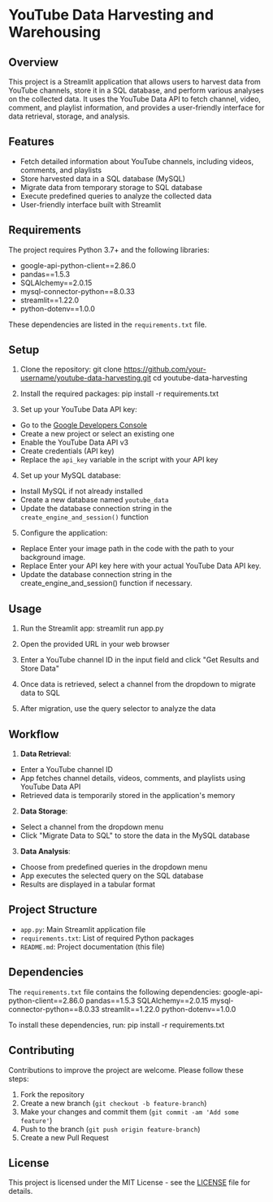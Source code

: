 # YouTube Data Harvesting and Warehousing

## Overview

This project is a Streamlit application that allows users to harvest data from YouTube channels, store it in a SQL database, and perform various analyses on the collected data. It uses the YouTube Data API to fetch channel, video, comment, and playlist information, and provides a user-friendly interface for data retrieval, storage, and analysis.

## Features

- Fetch detailed information about YouTube channels, including videos, comments, and playlists
- Store harvested data in a SQL database (MySQL)
- Migrate data from temporary storage to SQL database
- Execute predefined queries to analyze the collected data
- User-friendly interface built with Streamlit

## Requirements

The project requires Python 3.7+ and the following libraries:

- google-api-python-client==2.86.0
- pandas==1.5.3
- SQLAlchemy==2.0.15
- mysql-connector-python==8.0.33
- streamlit==1.22.0
- python-dotenv==1.0.0

These dependencies are listed in the `requirements.txt` file.

## Setup

1. Clone the repository:
git clone https://github.com/your-username/youtube-data-harvesting.git
cd youtube-data-harvesting

2. Install the required packages:
pip install -r requirements.txt

3. Set up your YouTube Data API key:
- Go to the [Google Developers Console](https://console.developers.google.com/)
- Create a new project or select an existing one
- Enable the YouTube Data API v3
- Create credentials (API key)
- Replace the `api_key` variable in the script with your API key

4. Set up your MySQL database:
- Install MySQL if not already installed
- Create a new database named `youtube_data`
- Update the database connection string in the `create_engine_and_session()` function

5. Configure the application:
- Replace Enter your image path in the code with the path to your background image.
- Replace Enter your API key here with your actual YouTube Data API key.
- Update the database connection string in the create_engine_and_session() function if necessary.

## Usage

1. Run the Streamlit app:
streamlit run app.py

2. Open the provided URL in your web browser

3. Enter a YouTube channel ID in the input field and click "Get Results and Store Data"

4. Once data is retrieved, select a channel from the dropdown to migrate data to SQL

5. After migration, use the query selector to analyze the data

## Workflow

1. **Data Retrieval**: 
- Enter a YouTube channel ID
- App fetches channel details, videos, comments, and playlists using YouTube Data API
- Retrieved data is temporarily stored in the application's memory

2. **Data Storage**: 
- Select a channel from the dropdown menu
- Click "Migrate Data to SQL" to store the data in the MySQL database

3. **Data Analysis**: 
- Choose from predefined queries in the dropdown menu
- App executes the selected query on the SQL database
- Results are displayed in a tabular format

## Project Structure

- `app.py`: Main Streamlit application file
- `requirements.txt`: List of required Python packages
- `README.md`: Project documentation (this file)

## Dependencies

The `requirements.txt` file contains the following dependencies:
google-api-python-client==2.86.0
pandas==1.5.3
SQLAlchemy==2.0.15
mysql-connector-python==8.0.33
streamlit==1.22.0
python-dotenv==1.0.0

To install these dependencies, run:
pip install -r requirements.txt

## Contributing

Contributions to improve the project are welcome. Please follow these steps:

1. Fork the repository
2. Create a new branch (`git checkout -b feature-branch`)
3. Make your changes and commit them (`git commit -am 'Add some feature'`)
4. Push to the branch (`git push origin feature-branch`)
5. Create a new Pull Request

## License

This project is licensed under the MIT License - see the [LICENSE](LICENSE) file for details.
